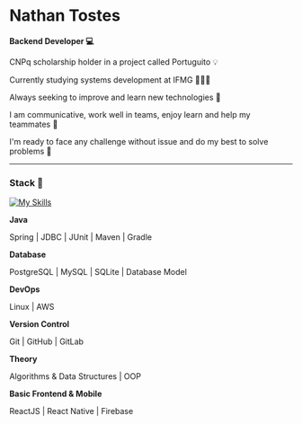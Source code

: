# Nathan Tostes

**Backend Developer 💻**

<p>CNPq scholarship holder in a project called Portuguito 💡</p>
<p>Currently studying systems development at IFMG 👨🏾‍🎓</p>
<p>Always seeking to improve and learn new technologies 🚀</p>
<p>I am communicative, work well in teams, enjoy learn and help my teammates 🌱</p>
<p>I'm ready to face any challenge without issue and do my best to solve problems 🎯</p>

---
### Stack 💼 
[![My Skills](https://skillicons.dev/icons?i=java,spring,postgres,mysql,sqlite,linux,aws,git,github,gitlab,react,firebase)](https://skillicons.dev)

**Java**
<p>Spring | JDBC | JUnit | Maven | Gradle</p>

**Database**
<p>PostgreSQL | MySQL | SQLite | Database Model</p>

**DevOps**
<p>Linux | AWS</p>

**Version Control**
<p>Git | GitHub | GitLab</p>

**Theory**
<p>Algorithms & Data Structures | OOP</p>

**Basic Frontend & Mobile**
<p>ReactJS | React Native | Firebase</p>
